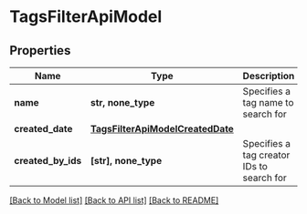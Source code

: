 # TagsFilterApiModel


## Properties
Name | Type | Description | Notes
------------ | ------------- | ------------- | -------------
**name** | **str, none_type** | Specifies a tag name to search for | [optional] 
**created_date** | [**TagsFilterApiModelCreatedDate**](TagsFilterApiModelCreatedDate.md) |  | [optional] 
**created_by_ids** | **[str], none_type** | Specifies a tag creator IDs to search for | [optional] 

[[Back to Model list]](../README.md#documentation-for-models) [[Back to API list]](../README.md#documentation-for-api-endpoints) [[Back to README]](../README.md)


